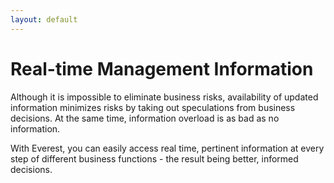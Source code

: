 ```yaml
---
layout: default
---
```

# Real-time Management Information

Although it is impossible to eliminate business risks, availability of updated information minimizes risks by taking out speculations from business decisions. At the same time, information overload is as bad as no information. 

With Everest, you can easily access real time, pertinent information at every step of different business functions - the result being better, informed decisions.
